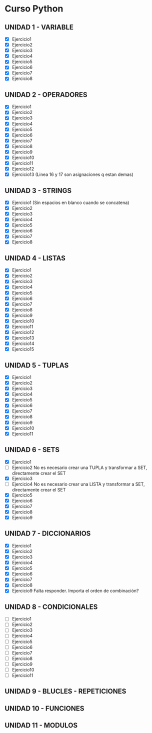 # Curso Python

## UNIDAD 1 - VARIABLE

- [x] Ejercicio1
- [x] Ejercicio2
- [x] Ejercicio3
- [x] Ejercicio4
- [x] Ejercicio5
- [x] Ejercicio6
- [x] Ejercicio7
- [x] Ejercicio8

## UNIDAD 2 - OPERADORES

- [x] Ejercicio1
- [x] Ejercicio2
- [x] Ejercicio3
- [x] Ejercicio4
- [x] Ejercicio5
- [x] Ejercicio6
- [x] Ejercicio7
- [x] Ejercicio8
- [x] Ejercicio9
- [x] Ejercicio10
- [x] Ejercicio11
- [x] Ejercicio12
- [x] Ejercicio13 (Linea 16 y 17 son asignaciones q estan demas)

## UNIDAD 3 - STRINGS

- [x] Ejercicio1 (Sin espacios en blanco cuando se concatena)
- [x] Ejercicio2
- [x] Ejercicio3
- [x] Ejercicio4
- [x] Ejercicio5
- [x] Ejercicio6
- [x] Ejercicio7
- [x] Ejercicio8

## UNIDAD 4 - LISTAS

- [x] Ejercicio1
- [x] Ejercicio2
- [x] Ejercicio3
- [x] Ejercicio4
- [x] Ejercicio5
- [x] Ejercicio6
- [x] Ejercicio7
- [x] Ejercicio8
- [x] Ejercicio9
- [x] Ejercicio10
- [x] Ejercicio11
- [x] Ejercicio12
- [x] Ejercicio13
- [x] Ejercicio14
- [x] Ejercicio15

## UNIDAD 5 - TUPLAS

- [x] Ejercicio1 
- [x] Ejercicio2
- [x] Ejercicio3
- [x] Ejercicio4
- [x] Ejercicio5
- [x] Ejercicio6
- [x] Ejercicio7
- [x] Ejercicio8
- [x] Ejercicio9
- [x] Ejercicio10
- [x] Ejercicio11

## UNIDAD 6 - SETS

- [x] Ejercicio1 
- [ ] Ejercicio2 No es necesario crear una TUPLA y transformar a SET, directamente crear el SET
- [x] Ejercicio3
- [ ] Ejercicio4 No es necesario crear una LISTA y transformar a SET, directamente crear el SET
- [x] Ejercicio5
- [x] Ejercicio6
- [x] Ejercicio7
- [x] Ejercicio8
- [x] Ejercicio9

## UNIDAD 7 - DICCIONARIOS

- [x] Ejercicio1 
- [x] Ejercicio2
- [x] Ejercicio3
- [x] Ejercicio4
- [x] Ejercicio5
- [x] Ejercicio6
- [x] Ejercicio7
- [x] Ejercicio8
- [x] Ejercicio9 Falta responder. Importa el orden de combinación?

## UNIDAD 8 - CONDICIONALES

- [ ] Ejercicio1 
- [ ] Ejercicio2
- [ ] Ejercicio3
- [ ] Ejercicio4
- [ ] Ejercicio5
- [ ] Ejercicio6
- [ ] Ejercicio7
- [ ] Ejercicio8
- [ ] Ejercicio9
- [ ] Ejercicio10
- [ ] Ejercicio11

## UNIDAD 9 - BLUCLES - REPETICIONES

## UNIDAD 10 - FUNCIONES

## UNIDAD 11 - MODULOS
